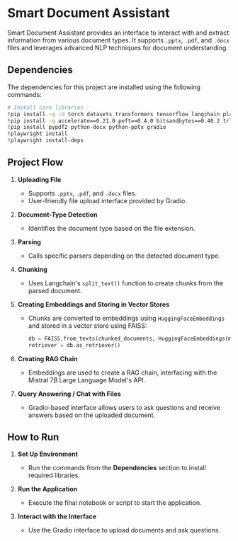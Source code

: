 
# Smart Document Assistant

Smart Document Assistant provides an interface to interact with and extract information from various document types. It supports `.pptx`, `.pdf`, and `.docx` files and leverages advanced NLP techniques for document understanding.

## Dependencies

The dependencies for this project are installed using the following commands:

```bash
# Install core libraries
!pip install -q -U torch datasets transformers tensorflow langchain playwright html2text sentence_transformers faiss-cpu
!pip install -q accelerate==0.21.0 peft==0.4.0 bitsandbytes==0.40.2 trl==0.4.7
!pip install pypdf2 python-docx python-pptx gradio
!playwright install
!playwright install-deps
```

## Project Flow

1. **Uploading File**
   - Supports `.pptx`, `.pdf`, and `.docx` files.
   - User-friendly file upload interface provided by Gradio.

2. **Document-Type Detection**
   - Identifies the document type based on the file extension.

3. **Parsing**
   - Calls specific parsers depending on the detected document type.

4. **Chunking**
   - Uses Langchain's `split_text()` function to create chunks from the parsed document.

5. **Creating Embeddings and Storing in Vector Stores**
   - Chunks are converted to embeddings using `HuggingFaceEmbeddings` and stored in a vector store using FAISS:
     ```python
     db = FAISS.from_texts(chunked_documents, HuggingFaceEmbeddings(model_name='sentence-transformers/all-mpnet-base-v2'))
     retriever = db.as_retriever()
     ```

6. **Creating RAG Chain**
   - Embeddings are used to create a RAG chain, interfacing with the Mistral 7B Large Language Model's API.

7. **Query Answering / Chat with Files**
   - Gradio-based interface allows users to ask questions and receive answers based on the uploaded document.

## How to Run

1. **Set Up Environment**
   - Run the commands from the **Dependencies** section to install required libraries.

2. **Run the Application**
   - Execute the final notebook or script to start the application.

3. **Interact with the Interface**
   - Use the Gradio interface to upload documents and ask questions.
